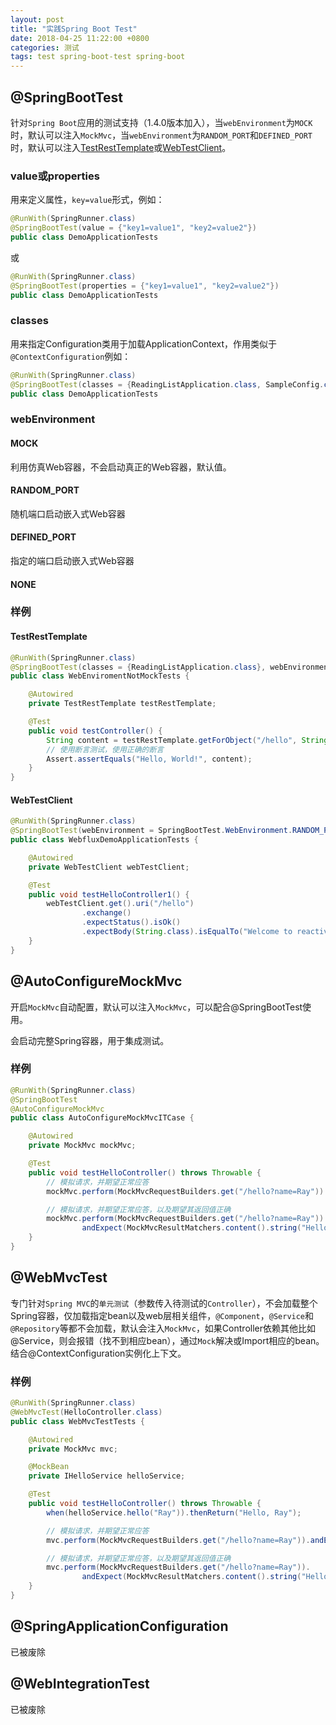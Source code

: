 ```yaml
---
layout: post
title: "实践Spring Boot Test"
date: 2018-04-25 11:22:00 +0800
categories: 测试
tags: test spring-boot-test spring-boot
---
```


## @SpringBootTest

针对`Spring Boot`应用的测试支持（1.4.0版本加入），当`webEnvironment`为`MOCK`时，默认可以注入`MockMvc`，当`webEnvironment`为`RANDOM_PORT`和`DEFINED_PORT`时，默认可以注入[TestRestTemplate](/测试/2018/04/24/实践TestRestTemplate/)或[WebTestClient](/java/2018/04/23/实践WebClient/)。

### value或properties

用来定义属性，`key=value`形式，例如：

```java
@RunWith(SpringRunner.class)
@SpringBootTest(value = {"key1=value1", "key2=value2"})
public class DemoApplicationTests
```

或

```java
@RunWith(SpringRunner.class)
@SpringBootTest(properties = {"key1=value1", "key2=value2"})
public class DemoApplicationTests
```

### classes

用来指定Configuration类用于加载ApplicationContext，作用类似于`@ContextConfiguration`例如：

```java
@RunWith(SpringRunner.class)
@SpringBootTest(classes = {ReadingListApplication.class, SampleConfig.class})
public class DemoApplicationTests
```

### webEnvironment

#### MOCK

利用仿真Web容器，不会启动真正的Web容器，默认值。

#### RANDOM_PORT

随机端口启动嵌入式Web容器

#### DEFINED_PORT

指定的端口启动嵌入式Web容器

#### NONE

### 样例

#### TestRestTemplate

```java
@RunWith(SpringRunner.class)
@SpringBootTest(classes = {ReadingListApplication.class}, webEnvironment = SpringBootTest.WebEnvironment.RANDOM_PORT)
public class WebEnviromentNotMockTests {

    @Autowired
    private TestRestTemplate testRestTemplate;

    @Test
    public void testController() {
        String content = testRestTemplate.getForObject("/hello", String.class);
        // 使用断言测试，使用正确的断言
        Assert.assertEquals("Hello, World!", content);
    }
}
```

#### WebTestClient

```java
@RunWith(SpringRunner.class)
@SpringBootTest(webEnvironment = SpringBootTest.WebEnvironment.RANDOM_PORT)
public class WebfluxDemoApplicationTests {

    @Autowired
    private WebTestClient webTestClient;

    @Test
    public void testHelloController1() {
        webTestClient.get().uri("/hello")
                .exchange()
                .expectStatus().isOk()
                .expectBody(String.class).isEqualTo("Welcome to reactive world ~~");
    }
}
```

## @AutoConfigureMockMvc

开启`MockMvc`自动配置，默认可以注入`MockMvc`，可以配合@SpringBootTest使用。

会启动完整Spring容器，用于集成测试。

### 样例

```java
@RunWith(SpringRunner.class)
@SpringBootTest
@AutoConfigureMockMvc
public class AutoConfigureMockMvcITCase {

    @Autowired
    private MockMvc mockMvc;

    @Test
    public void testHelloController() throws Throwable {
        // 模拟请求，并期望正常应答
        mockMvc.perform(MockMvcRequestBuilders.get("/hello?name=Ray")).andExpect(MockMvcResultMatchers.status().isOk());

        // 模拟请求，并期望正常应答，以及期望其返回值正确
        mockMvc.perform(MockMvcRequestBuilders.get("/hello?name=Ray")).
                andExpect(MockMvcResultMatchers.content().string("Hello, Ray"));
    }
}
```

## @WebMvcTest

专门针对`Spring MVC`的`单元测试`（参数传入待测试的`Controller`），不会加载整个Spring容器，仅加载指定bean以及web层相关组件，`@Component`，`@Service`和`@Repository`等都不会加载，默认会注入`MockMvc`，如果Controller依赖其他比如@Service，则会报错（找不到相应bean），通过`Mock`解决或Import相应的bean。结合@ContextConfiguration实例化上下文。

### 样例

```java
@RunWith(SpringRunner.class)
@WebMvcTest(HelloController.class)
public class WebMvcTestTests {

    @Autowired
    private MockMvc mvc;

    @MockBean
    private IHelloService helloService;

    @Test
    public void testHelloController() throws Throwable {
        when(helloService.hello("Ray")).thenReturn("Hello, Ray");

        // 模拟请求，并期望正常应答
        mvc.perform(MockMvcRequestBuilders.get("/hello?name=Ray")).andExpect(MockMvcResultMatchers.status().isOk());

        // 模拟请求，并期望正常应答，以及期望其返回值正确
        mvc.perform(MockMvcRequestBuilders.get("/hello?name=Ray")).
                andExpect(MockMvcResultMatchers.content().string("Hello, Ray"));
    }
}
```

## @SpringApplicationConfiguration

已被废除

## @WebIntegrationTest

已被废除